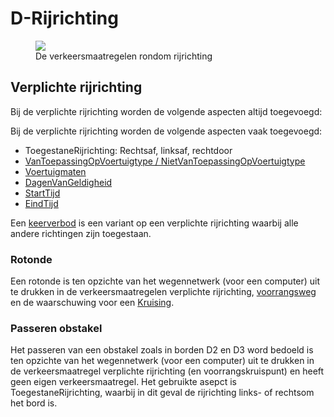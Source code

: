 # D-Rijrichting


<figure  style="width:100%">
<img src="./hoofdstukken/media/verkeersmaatregelen-rijrichting.PNG">
<figcaption>De verkeersmaatregelen rondom rijrichting</caption>
</figure>

<div class="issue" data-number="355"></div>


## Verplichte rijrichting 

Bij de verplichte rijrichting worden de volgende aspecten altijd toegevoegd:


Bij de verplichte rijrichting worden de volgende aspecten vaak toegevoegd:
* ToegestaneRijrichting: Rechtsaf, linksaf, rechtdoor
* [VanToepassingOpVoertuigtype / NietVanToepassingOpVoertuigtype](#voertuigtypen) 
* [Voertuigmaten](#voertuigmaten)
* [DagenVanGeldigheid](#dag-en-uur)
* [StartTijd](#dag-en-uur)
* [EindTijd](#dag-en-uur)


Een [keerverbod](#keerverbod) is een variant op een verplichte rijrichting waarbij alle andere richtingen zijn toegestaan.


### Rotonde
Een rotonde is ten opzichte van het wegennetwerk (voor een computer) uit te drukken in de verkeersmaatregelen verplichte rijrichting, [voorrangsweg](#voorrangsweg) en de waarschuwing voor een [Kruising](#kruisingen).

### Passeren obstakel
Het passeren van een obstakel zoals in borden D2 en D3 word bedoeld is ten opzichte van het wegennetwerk (voor een computer) uit te drukken in de verkeersmaatregel verplichte rijrichting (en voorrangskruispunt) en heeft geen eigen verkeersmaatregel. Het gebruikte asepct is ToegestaneRijrichting, waarbij in dit geval de rijrichting links- of rechtsom het bord is.


